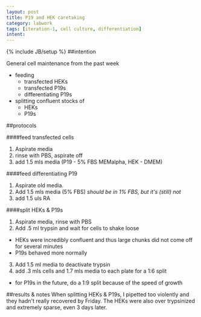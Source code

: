 ```yaml
---
layout: post
title: P19 and HEK caretaking
category: labwork
tags: [iteration-1, cell culture, differentiation]
intent: 
---
```

{% include JB/setup %}
##intention

General cell maintenance from the past week

 * feeding
   * transfected HEKs
   * transfected P19s
   * differentiating P19s
 * splitting confluent stocks of
   * HEKs
   * P19s

##protocols

####feed transfected cells

 1. Aspirate media
 2. rinse with PBS, aspirate off
 3. add 1.5 mls media (P19 - 5% FBS MEMalpha, HEK - DMEM)

####feed differentiating P19

 1. Aspirate old media.
 2. Add 1.5 mls media (5% FBS) *should be in 1% FBS, but it's (still) not*
 3. add 1.5 uls RA 

####split HEKs & P19s

 1. Aspirate media, rinse with PBS
 2. Add .5 ml trypsin and wait for cells to shake loose
   * HEKs were incredibly confluent and thus large chunks did not come off for several minutes
   * P19s behaved more normally
 3. Add 1.5 ml media to deactivate trypsin
 4. add .3 mls cells and 1.7 mls media to each plate for a 1:6 split
   * for P19s in the future, do a 1:9 split because of the speed of growth

##results & notes
When splitting HEKs & P19s, I pipetted too violently and they hadn't really recovered by Friday. The HEKs were also over trypsinized and extremely sparse, even 3 days later.
